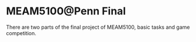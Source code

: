 # MEAM5100@Penn Final
There are two parts of the final project of MEAM5100, basic tasks and game competition.